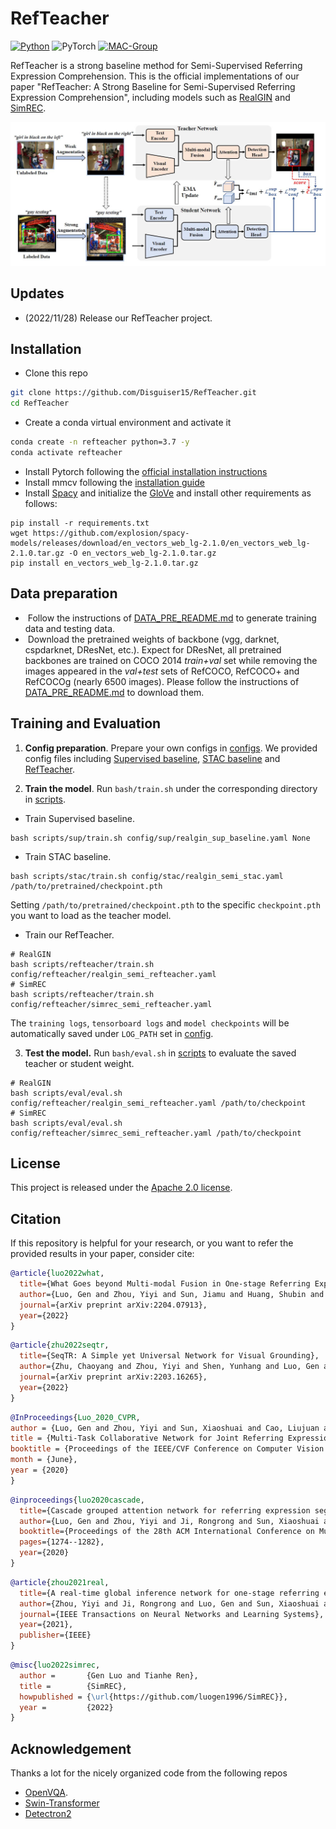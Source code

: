 # RefTeacher

[![Python](https://img.shields.io/badge/python-blue.svg)](https://www.python.org/)
![PyTorch](https://img.shields.io/badge/pytorch-%237732a8)
[![MAC-Group](https://img.shields.io/badge/mac-group-orange.svg)](https://mac.xmu.edu.cn/)

RefTeacher is a strong baseline method for Semi-Supervised Referring Expression Comprehension. This is the official implementations of our paper  "RefTeacher: A Strong Baseline for Semi-Supervised Referring Expression Comprehension", including models such as [RealGIN](https://ieeexplore.ieee.org/abstract/document/9470913) and [SimREC](https://arxiv.org/abs/2204.07913).


<p align="center">
	<img src="./misc/RefTeacher.jpg" width="600">
</p>


## Updates
- (2022/11/28) Release our RefTeacher project.

## Installation
- Clone this repo
```bash
git clone https://github.com/Disguiser15/RefTeacher.git
cd RefTeacher
```
- Create a conda virtual environment and activate it
```bash
conda create -n refteacher python=3.7 -y
conda activate refteacher
```
- Install Pytorch following the [official installation instructions](https://pytorch.org/get-started/locally/)
- Install mmcv following the [installation guide](https://github.com/open-mmlab/mmcv#installation)
- Install [Spacy](https://spacy.io/) and initialize the [GloVe](https://github-releases.githubusercontent.com/84940268/9f4d5680-4fed-11e9-9dd2-988cce16be55?X-Amz-Algorithm=AWS4-HMAC-SHA256&X-Amz-Credential=AKIAIWNJYAX4CSVEH53A%2F20210815%2Fus-east-1%2Fs3%2Faws4_request&X-Amz-Date=20210815T072922Z&X-Amz-Expires=300&X-Amz-Signature=1bd1bd4fc52057d8ac9eec7720e3dd333e63c234abead471c2df720fb8f04597&X-Amz-SignedHeaders=host&actor_id=48727989&key_id=0&repo_id=84940268&response-content-disposition=attachment%3B%20filename%3Den_vectors_web_lg-2.1.0.tar.gz&response-content-type=application%2Foctet-stream) and install other requirements as follows:
```
pip install -r requirements.txt
wget https://github.com/explosion/spacy-models/releases/download/en_vectors_web_lg-2.1.0/en_vectors_web_lg-2.1.0.tar.gz -O en_vectors_web_lg-2.1.0.tar.gz
pip install en_vectors_web_lg-2.1.0.tar.gz
```

## Data preparation

-  Follow the instructions of  [DATA_PRE_README.md](./DATA_PRE_README.md) to generate training data and testing data.
-  Download the pretrained weights of backbone (vgg, darknet, cspdarknet, DResNet, etc.).  Expect for DResNet, all pretrained backbones are trained on COCO 2014 *train+val*  set while removing the images appeared in the *val+test* sets of RefCOCO, RefCOCO+ and RefCOCOg (nearly 6500 images).  Please follow the instructions of  [DATA_PRE_README.md](./DATA_PRE_README.md) to download them.

## Training and Evaluation 

<!-- 1. Prepare your settings. To train a model, you should  modify ``./config/config.yaml``  to adjust the settings  you want. 
2. Train the model. run ` train.py`  under the main folder to start training:
```
python train.py --config ./config/config.yaml
```
3. Test the model.   Then, you can run ` test.py`  by
```
python test.py --eval-weights ./logs/simrec/1/weights/det_best.pth
```
4. Training log.  Logs are stored in ``./logs`` directory, which records the detailed training curve and accuracy per epoch. If you want to log the visualizations, please  set  ``LOG_IMAGE`` to ``True`` in ``config.yaml``.    -->

1. **Config preparation**. Prepare your own configs in [configs](./config). We provided config files including [Supervised baseline](./config/sup), [STAC baseline](./config/stac) and [RefTeacher](./config/refteacher).

2. **Train the model**. Run `bash/train.sh` under the corresponding directory in [scripts](./scripts).
- Train Supervised baseline.
```shell
bash scripts/sup/train.sh config/sup/realgin_sup_baseline.yaml None
```
- Train STAC baseline.
```shell
bash scripts/stac/train.sh config/stac/realgin_semi_stac.yaml /path/to/pretrained/checkpoint.pth
```
Setting `/path/to/pretrained/checkpoint.pth` to the specific `checkpoint.pth` you want to load as the teacher model.
- Train our RefTeacher.
```shell
# RealGIN
bash scripts/refteacher/train.sh config/refteacher/realgin_semi_refteacher.yaml
# SimREC
bash scripts/refteacher/train.sh config/refteacher/simrec_semi_refteacher.yaml
```
The `training logs`, `tensorboard logs` and `model checkpoints` will be automatically saved under `LOG_PATH` set in [config](./config).

3. **Test the model.** Run `bash/eval.sh` in [scripts](./scripts/eval) to evaluate the saved teacher or student weight.
```shell
# RealGIN
bash scripts/eval/eval.sh config/refteacher/realgin_semi_refteacher.yaml /path/to/checkpoint
# SimREC
bash scripts/eval/eval.sh config/refteacher/simrec_semi_refteacher.yaml /path/to/checkpoint
```

## License

This project is released under the [Apache 2.0 license](LICENSE).

## Citation

If this repository is helpful for your research, or you want to refer the provided results in your paper, consider cite:
```BibTeX
@article{luo2022what,
  title={What Goes beyond Multi-modal Fusion in One-stage Referring Expression Comprehension: An Empirical Study},
  author={Luo, Gen and Zhou, Yiyi and Sun, Jiamu and Huang, Shubin and Sun, Xiaoshuai and Ye, Qixiang and Wu, Yongjian and Ji, Rongrong},
  journal={arXiv preprint arXiv:2204.07913},
  year={2022}
}
```
```BibTeX
@article{zhu2022seqtr,
  title={SeqTR: A Simple yet Universal Network for Visual Grounding},
  author={Zhu, Chaoyang and Zhou, Yiyi and Shen, Yunhang and Luo, Gen and Pan, Xingjia and Lin, Mingbao and Chen, Chao and Cao, Liujuan and Sun, Xiaoshuai and Ji, Rongrong},
  journal={arXiv preprint arXiv:2203.16265},
  year={2022}
}
```
```BibTeX
@InProceedings{Luo_2020_CVPR,
author = {Luo, Gen and Zhou, Yiyi and Sun, Xiaoshuai and Cao, Liujuan and Wu, Chenglin and Deng, Cheng and Ji, Rongrong},
title = {Multi-Task Collaborative Network for Joint Referring Expression Comprehension and Segmentation},
booktitle = {Proceedings of the IEEE/CVF Conference on Computer Vision and Pattern Recognition (CVPR)},
month = {June},
year = {2020}
}
```
```BibTeX
@inproceedings{luo2020cascade,
  title={Cascade grouped attention network for referring expression segmentation},
  author={Luo, Gen and Zhou, Yiyi and Ji, Rongrong and Sun, Xiaoshuai and Su, Jinsong and Lin, Chia-Wen and Tian, Qi},
  booktitle={Proceedings of the 28th ACM International Conference on Multimedia},
  pages={1274--1282},
  year={2020}
}
```
```BibTeX
@article{zhou2021real,
  title={A real-time global inference network for one-stage referring expression comprehension},
  author={Zhou, Yiyi and Ji, Rongrong and Luo, Gen and Sun, Xiaoshuai and Su, Jinsong and Ding, Xinghao and Lin, Chia-Wen and Tian, Qi},
  journal={IEEE Transactions on Neural Networks and Learning Systems},
  year={2021},
  publisher={IEEE}
}
```
```BibTeX
@misc{luo2022simrec,
  author =       {Gen Luo and Tianhe Ren},
  title =        {SimREC},
  howpublished = {\url{https://github.com/luogen1996/SimREC}},
  year =         {2022}
}
```
## Acknowledgement

Thanks a lot for the nicely organized code from the following repos
- [OpenVQA](https://github.com/MILVLG/openvqa).
- [Swin-Transformer](https://github.com/microsoft/Swin-Transformer)
- [Detectron2](https://github.com/facebookresearch/detectron2)

